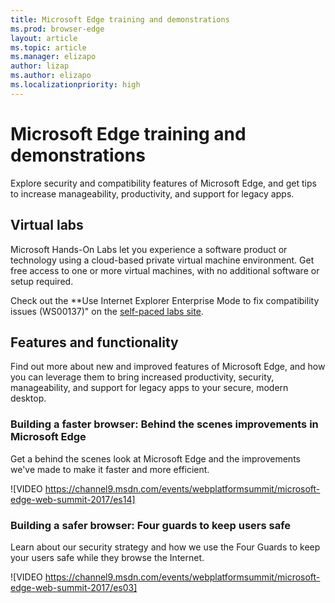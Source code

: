 ```yaml
---
title: Microsoft Edge training and demonstrations  
ms.prod: browser-edge
layout: article
ms.topic: article
ms.manager: elizapo
author: lizap
ms.author: elizapo  
ms.localizationpriority: high
---
```


# Microsoft Edge training and demonstrations

Explore security and compatibility features of Microsoft Edge, and get tips to increase manageability, productivity, and support for legacy apps. 

## Virtual labs

Microsoft Hands-On Labs let you experience a software product or technology using a cloud-based private virtual machine environment. Get free access to one or more virtual machines, with no additional software or setup required.

Check out the **Use Internet Explorer Enterprise Mode to fix compatibility issues (WS00137)" on the [self-paced labs site](https://www.microsoft.com/handsonlabs/SelfPacedLabs/?storyGuid=e4155067-2c7e-4b46-8496-eca38bedca02). 

## Features and functionality

Find out more about new and improved features of Microsoft Edge, and how you can leverage them to bring increased productivity, security, manageability, and support for legacy apps to your secure, modern desktop.

### Building a faster browser: Behind the scenes improvements in Microsoft Edge 

Get a behind the scenes look at Microsoft Edge and the improvements we've made to make it faster and more efficient.

![VIDEO https://channel9.msdn.com/events/webplatformsummit/microsoft-edge-web-summit-2017/es14]

### Building a safer browser: Four guards to keep users safe

Learn about our security strategy and how we use the Four Guards to keep your users safe while they browse the Internet.

![VIDEO https://channel9.msdn.com/events/webplatformsummit/microsoft-edge-web-summit-2017/es03]
